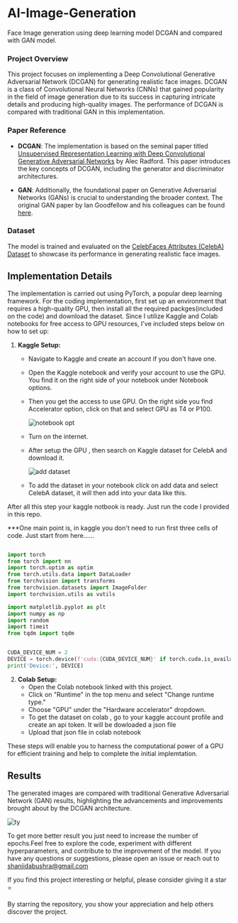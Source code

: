 # AI-Image-Generation
Face Image generation using deep learning model DCGAN and compared with GAN model.

### Project Overview
This project focuses on implementing a Deep Convolutional Generative Adversarial Network (DCGAN) for generating realistic face images. DCGAN is a class of Convolutional Neural Networks (CNNs) that gained popularity in the field of image generation due to its success in capturing intricate details and producing high-quality images. The performance of DCGAN is compared with traditional GAN in this implementation.

### Paper Reference
- **DCGAN**: The implementation is based on the seminal paper titled [Unsupervised Representation Learning with Deep Convolutional Generative Adversarial Networks](https://arxiv.org/abs/1511.06434) by Alec Radford. This paper introduces the key concepts of DCGAN, including the generator and discriminator architectures.

- **GAN**: Additionally, the foundational paper on Generative Adversarial Networks (GANs) is crucial to understanding the broader context. The original GAN paper by Ian Goodfellow and his colleagues can be found [here](https://arxiv.org/abs/1406.2661).

### Dataset
The model is trained and evaluated on the [CelebFaces Attributes (CelebA) Dataset](https://mmlab.ie.cuhk.edu.hk/projects/CelebA.html) to showcase its performance in generating realistic face images.

## Implementation Details

The implementation is carried out using PyTorch, a popular deep learning framework. For the coding implementation, first set up an environment that requires a high-quality GPU, then install all the required packges(included on the code) and download the dataset. Since I utilize Kaggle and Colab notebooks for free access to GPU resources, I've included steps below on how to set up:

1. **Kaggle Setup:**
    - Navigate to Kaggle and create an account if you don't have one.
    - Open the Kaggle notebook and verify your account to use the GPU. You find it on the right side of your notebook under Notebook options.
    - Then you get the access to use GPU. On the right side you find Accelerator option, click on that and select GPU as T4 or P100.
      
        ![notebook opt](https://github.com/Bushra1216/AI-Image-Generation-/assets/156702727/56e6b576-889d-4e9c-9b86-5fa3d2c2880b)

    - Turn on the internet.
   
    - After setup the GPU , then search on Kaggle dataset for CelebA and download it.
     
      
      ![add dataset](https://github.com/Bushra1216/AI-Image-Generation-/assets/156702727/2660e4e4-280f-48c3-8e7d-66145cd23b5d)
      
      
    - To add the dataset in your notebook click on add data and select CelebA dataset, it will then add into your data like this.

After all this step your kaggle notbook is ready. Just run the code I provided in this repo.

***One main point is, in kaggle you don't need to run first three cells of code. Just start from here......

```` py

import torch
from torch import nn
import torch.optim as optim
from torch.utils.data import DataLoader
from torchvision import transforms
from torchvision.datasets import ImageFolder
import torchvision.utils as vutils

import matplotlib.pyplot as plt
import numpy as np
import random
import timeit
from tqdm import tqdm

````

```` py

CUDA_DEVICE_NUM = 2
DEVICE = torch.device(f'cuda:{CUDA_DEVICE_NUM}' if torch.cuda.is_available() else 'cpu')
print('Device:', DEVICE)

````


   

2. **Colab Setup:**
    - Open the Colab notebook linked with this project.
    - Click on "Runtime" in the top menu and select "Change runtime type."
    - Choose "GPU" under the "Hardware accelerator" dropdown.
    - To get the dataset on colab , go to your kaggle account profile and create an api token. It will be dowloaded a json file
    - Upload that json file in colab notebook

These steps will enable you to harness the computational power of a GPU for efficient training and help to complete the initial implemtation.


## Results

The generated images are compared with traditional Generative Adversarial Network (GAN) results, highlighting the advancements and improvements brought about by the DCGAN architecture.


![ty](https://github.com/Bushra1216/AI-Image-Generation-/assets/156702727/6e2985a1-f886-4e59-9d32-a2026c361c4a)

To get more better result you just need to increase the number of epochs.Feel free to explore the code, experiment with different hyperparameters, and contribute to the improvement of the model. If you have any questions or suggestions, please open an issue or reach out to [shanjidabushra@gmail.com](shanjidabushra@gmail.com)


If you find this project interesting or helpful, please consider giving it a star ⭐

By starring the repository, you show your appreciation and help others discover the project.

